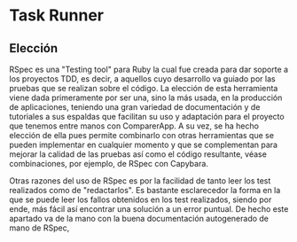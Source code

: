 # Task Runner

## Elección

RSpec es una "Testing tool" para Ruby la cual fue creada para dar soporte a los proyectos TDD, es decir, a aquellos cuyo desarrollo va guiado por las pruebas que se realizan sobre el código. La elección de esta herramienta viene dada primeramente por ser una, sino la más usada, en la producción de aplicaciones, teniendo una gran variedad de documentación y de tutoriales a sus espaldas que facilitan su uso y adaptación para el proyecto que tenemos entre manos con ComparerApp. A su vez, se ha hecho elección de ella pues permite combinarlo con otras herramientas que se pueden implementar en cualquier momento y que se complementan para mejorar la calidad de las pruebas así como el código resultante, véase combinaciones, por ejemplo, de RSpec con Capybara. 

Otras razones del uso de RSpec es por la facilidad de tanto leer los test realizados como de "redactarlos". Es bastante esclarecedor la forma en la que se puede leer los fallos obtenidos en los test realizados, siendo por ende, más fácil así encontrar una solución a un error puntual. De hecho este apartado va de la mano con la buena documentación autogenerado de mano de RSpec,